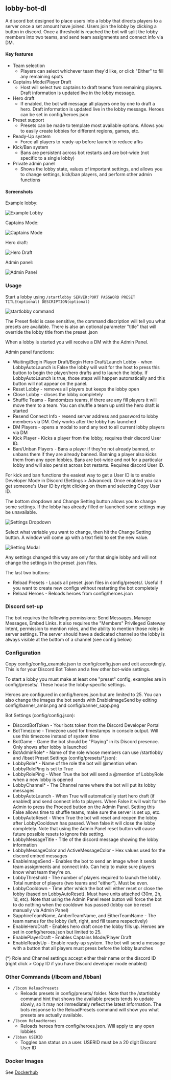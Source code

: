 ## lobby-bot-dl
A discord bot designed to place users into a lobby that directs players to a server once a set amount have joined. 
Users join the lobby by clicking a button in discord.
Once a threshold is reached the bot will split the lobby members into two teams, and send team assignments and connect info via DM.

#### Key features

- Team selection
  - Players can select whichever team they'd like, or click "Either" to fill any remaining spots
- Captains Mode/Player Draft
  - Host will select two captains to draft teams from remaining players. Draft information is updated live in the lobby message.
- Hero draft
  - If enabled, the bot will message all players one by one to draft a hero. Draft information is updated live in the lobby message. Heroes can be set in config/heroes.json
- Preset support
  - Presets can be made to template most available options. Allows you to easily create lobbies for different regions, games, etc.
- Ready-Up system
  - Force all players to ready-up before launch to reduce afks
- Kick/Ban system
  - Bans are persistent across bot restarts and are bot-wide (not specific to a single lobby)
- Private admin panel
  - Shows the lobby state, values of important settings, and allows you to change settings, kick/ban players, and perform other admin functions

#### Screenshots
Example lobby:

![Example Lobby](https://i.imgur.com/bQ32Eq3.png)

Captains Mode:

![Captains Mode](https://i.imgur.com/CWtHq3v.png)

Hero draft:

![Hero Draft](https://i.imgur.com/BXHB2yr.png)

Admin panel:

![Admin Panel](https://i.imgur.com/14iQ5Pm.png)

### Usage

Start a lobby using ```/startlobby SERVER:PORT PASSWORD PRESET TITLE(optional) DESCRIPTION(optional)```

![startlobby command](https://i.imgur.com/HPeYFKL.png)

The Preset field is case sensitive, the command discription will tell you what presets are available.
There is also an optional parameter "title" that will override the lobby title from the preset .json

When a lobby is started you will receive a DM with the Admin Panel.

Admin panel functions:

- Waiting/Begin Player Draft/Begin Hero Draft/Launch Lobby - when LobbyAutoLaunch is False the lobby will wait for the host to press this button to begin the player/hero drafts and to launch the lobby. If LobbyAutoLaunch is true, those steps will happen automatically and this button will not appear on the panel.
- Reset Lobby - removes all players but keeps the lobby open
- Close Lobby - closes the lobby completely
- Shuffle Teams - Randomizes teams, if there are any fill players it will move them to a team. You can shuffle a team up until the hero draft is started
- Resend Connect Info - resend server address and password to lobby members via DM. Only works after the lobby has launched
- DM Players - opens a modal to send any text to all current lobby players via DM
- Kick Player - Kicks a player from the lobby, requires their discord User ID.
- Ban/Unban Players - Bans a player if they're not already banned, or unbans them if they are already banned. Banning a player also kicks them from any open lobbies. Bans are bot-wide and not for a particular lobby and will also persist across bot restarts. Requires discord User ID.

For kick and ban functions the easiest way to get a User ID is to enable Developer Mode in Discord (Settings > Advanced). 
Once enabled you can get someone's User ID by right clicking on them and selecting Copy User ID.

The bottom dropdown and Change Setting button allows you to change some settings. If the lobby has already filled or launched some settings may be unavailable.

![Settings Dropdown](https://i.imgur.com/6CkYDJl.png)

Select what variable you want to change, then hit the Change Setting button. A window will come up with a text field to set the new value.

![Setting Modal](https://i.imgur.com/fSrP4vR.png)

Any settings changed this way are only for that single lobby and will not change the settings in the preset .json files.

The last two buttons:
- Reload Presets - Loads all preset .json files in config/presets/. Useful if you want to create new configs without restarting the bot completely
- Reload Heroes - Reloads heroes from config/heroes.json

### Discord set-up
The bot requires the following permissions: Send Messages, Manage Messages, Embed Links. It also requires the "Members" Privileged Gateway Intent, permission to mention roles, and the ability to mention those roles in server settings.
The server should have a dedicated channel so the lobby is always visible at the bottom of a channel (see config below)

### Configuration
Copy config/config_example.json to config/config.json and edit accordingly. This is for your Discord Bot Token and a few other bot-wide settings.

To start a lobby you must make at least one "preset" config, examples are in config/presets/. These house the lobby-specific settings.

Heroes are configured in config/heroes.json but are limited to 25. You can also change the images the bot sends with EnableImageSend by editing config/banner_ambr.png and config/banner_sapp.png

Bot Settings (config/config.json):
- DiscordBotToken - Your bots token from the Discord Developer Portal
- BotTimezone - Timezone used for timestamps in console output. Will use this timezone instead of system time
- BotGame - Game the bot should be "Playing" in its Discord presence. Only shows after lobby is launched
- BotAdminRole* - Name of the role whose members can use /startlobby and /lbset
Preset Settings (config/presets/*.json):
- LobbyRole* - Name of the role the bot will @mention when LobbyRolePing is set to True
- LobbyRolePing - When True the bot will send a @mention of LobbyRole when a new lobby is opened
- LobbyChannel* - The Channel name where the bot will put its lobby messages
- LobbyAutoLaunch - When True will automatically start hero draft (if enabled) and send connect info to players. When False it will wait for the Admin to press the Proceed button on the Admin Panel. Setting this False allows time to shuffle teams, make sure the server is set up, etc.
- LobbyAutoReset - When True the bot will reset and reopen the lobby after LobbyCooldown has passed. When false it will close the lobby completely. Note that using the Admin Panel reset button will cause future possible resets to ignore this setting.
- LobbyMessageTitle - Title of the discord message showing the lobby information
- LobbyMessageColor and ActiveMessageColor - Hex values used for the discord embed messages
- EnableImageSend - Enables the bot to send an image when it sends team assignments and connect info. Can help to make sure players know what team they're on.
- LobbyThreshold - The number of players required to launch the lobby. Total number of players (two teams and "either"). Must be even.
- LobbyCooldown - Time after which the bot will either reset or close the lobby (based on LobbyAutoReset). Must have units attached (30m, 2h, 1d, etc). Note that using the Admin Panel reset button will force the bot to do nothing when the cooldown has passed (lobby can be reset manually via Admin Panel)
- SapphireTeamName, AmberTeamName, and EitherTeamName - The team names for the lobby (left, right, and fill teams respectively)
- EnableHeroDraft - Enables hero draft once the lobby fills up. Heroes are set in config/heroes.json but limited to 25.
- EnablePlayerDraft - Enables Captains Mode/Player Draft
- EnableReadyUp - Enable ready-up system. The bot will send a message with a button that all players must press before the lobby launches

(*) Role and Channel settings accept either their name or the discord ID (right click > Copy ID if you have Discord developer mode enabled)

### Other Commands (/lbcom and /lbban)

- ```/lbcom ReloadPresets```
  - Reloads presets in config/presets/ folder. Note that the /startlobby command hint that shows the available presets tends to update slowly, so it may not immediately reflect the latest information. The bots response to the ReloadPresets command will show you what presets are actually available.
- ```/lbcom ReloadHeroes```
  - Reloads heroes from config/heroes.json. Will apply to any open lobbies
- ```/lbban USERID```
  - Toggles ban status on a user. USERID must be a 20 digit Discord User ID

### Docker Images
See [Dockerhub](https://hub.docker.com/r/erkston/lobby-bot-dl)